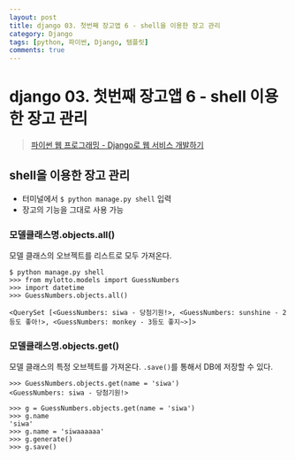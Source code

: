 ```yaml
---
layout: post
title: django 03. 첫번째 장고앱 6 - shell을 이용한 장고 관리
category: Django
tags: [python, 파이썬, Django, 템플릿]
comments: true
---
```

# django 03. 첫번째 장고앱 6 - shell 이용한 장고 관리
> [파이썬 웹 프로그래밍 - Django로 웹 서비스 개발하기 ](https://www.inflearn.com/course/django-%ED%8C%8C%EC%9D%B4%EC%8D%AC-%EC%9E%A5%EA%B3%A0-%EA%B0%95%EC%A2%8C/)      

## shell을 이용한 장고 관리
- 터미널에서 `$ python manage.py shell` 입력
- 장고의 기능을 그대로 사용 가능

### 모델클래스명.objects.all()
모델 클래스의 오브젝트를 리스트로 모두 가져온다.

```shell
$ python manage.py shell
>>> from mylotto.models import GuessNumbers
>>> import datetime
>>> GuessNumbers.objects.all()

<QuerySet [<GuessNumbers: siwa - 당첨기원!>, <GuessNumbers: sunshine - 2등도 좋아!>, <GuessNumbers: monkey - 3등도 좋지~>]>
```

### 모델클래스명.objects.get()
모델 클래스의 특정 오브젝트를 가져온다. `.save()`를 통해서 DB에 저장할 수 있다.

```shell
>>> GuessNumbers.objects.get(name = 'siwa')
<GuessNumbers: siwa - 당첨기원!>

>>> g = GuessNumbers.objects.get(name = 'siwa')
>>> g.name
'siwa'
>>> g.name = 'siwaaaaaa'
>>> g.generate()
>>> g.save()
```
